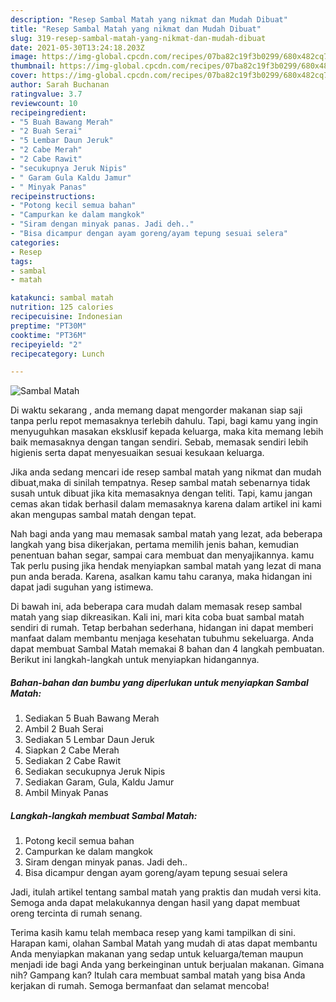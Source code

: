 ```yaml
---
description: "Resep Sambal Matah yang nikmat dan Mudah Dibuat"
title: "Resep Sambal Matah yang nikmat dan Mudah Dibuat"
slug: 319-resep-sambal-matah-yang-nikmat-dan-mudah-dibuat
date: 2021-05-30T13:24:18.203Z
image: https://img-global.cpcdn.com/recipes/07ba82c19f3b0299/680x482cq70/sambal-matah-foto-resep-utama.jpg
thumbnail: https://img-global.cpcdn.com/recipes/07ba82c19f3b0299/680x482cq70/sambal-matah-foto-resep-utama.jpg
cover: https://img-global.cpcdn.com/recipes/07ba82c19f3b0299/680x482cq70/sambal-matah-foto-resep-utama.jpg
author: Sarah Buchanan
ratingvalue: 3.7
reviewcount: 10
recipeingredient:
- "5 Buah Bawang Merah"
- "2 Buah Serai"
- "5 Lembar Daun Jeruk"
- "2 Cabe Merah"
- "2 Cabe Rawit"
- "secukupnya Jeruk Nipis"
- " Garam Gula Kaldu Jamur"
- " Minyak Panas"
recipeinstructions:
- "Potong kecil semua bahan"
- "Campurkan ke dalam mangkok"
- "Siram dengan minyak panas. Jadi deh.."
- "Bisa dicampur dengan ayam goreng/ayam tepung sesuai selera"
categories:
- Resep
tags:
- sambal
- matah

katakunci: sambal matah 
nutrition: 125 calories
recipecuisine: Indonesian
preptime: "PT30M"
cooktime: "PT36M"
recipeyield: "2"
recipecategory: Lunch

---
```



![Sambal Matah](https://img-global.cpcdn.com/recipes/07ba82c19f3b0299/680x482cq70/sambal-matah-foto-resep-utama.jpg)

Di waktu  sekarang , anda memang dapat mengorder makanan siap saji tanpa perlu repot memasaknya terlebih dahulu. Tapi, bagi kamu yang ingin menyuguhkan masakan eksklusif kepada keluarga, maka kita memang lebih baik memasaknya dengan tangan sendiri. Sebab, memasak sendiri lebih higienis serta dapat menyesuaikan sesuai kesukaan keluarga.

Jika anda sedang mencari ide resep sambal matah yang nikmat dan mudah dibuat,maka di sinilah tempatnya. Resep sambal matah  sebenarnya tidak susah untuk dibuat jika kita memasaknya dengan teliti. Tapi, kamu jangan cemas akan tidak berhasil dalam memasaknya 
karena dalam artikel ini kami akan mengupas sambal matah dengan tepat.  



Nah bagi anda yang mau memasak sambal matah yang lezat, ada beberapa langkah yang bisa dikerjakan, pertama memilih jenis bahan, kemudian penentuan bahan segar, sampai cara membuat dan menyajikannya. kamu Tak perlu pusing jika hendak menyiapkan sambal matah yang lezat di mana pun anda berada. Karena, asalkan kamu  tahu caranya, maka hidangan ini dapat jadi suguhan yang istimewa.

Di bawah ini, ada beberapa cara mudah dalam memasak resep sambal matah yang siap dikreasikan. Kali ini, mari kita coba buat sambal matah sendiri di rumah. Tetap berbahan sederhana, hidangan ini dapat memberi manfaat dalam membantu menjaga kesehatan tubuhmu sekeluarga. Anda dapat membuat Sambal Matah memakai 8 bahan dan 4 langkah pembuatan. Berikut ini langkah-langkah untuk menyiapkan hidangannya.

<!--inarticleads1-->

##### Bahan-bahan dan bumbu yang diperlukan untuk menyiapkan Sambal Matah:

1. Sediakan 5 Buah Bawang Merah
1. Ambil 2 Buah Serai
1. Sediakan 5 Lembar Daun Jeruk
1. Siapkan 2 Cabe Merah
1. Sediakan 2 Cabe Rawit
1. Sediakan secukupnya Jeruk Nipis
1. Sediakan  Garam, Gula, Kaldu Jamur
1. Ambil  Minyak Panas




<!--inarticleads2-->

##### Langkah-langkah membuat Sambal Matah:

1. Potong kecil semua bahan
1. Campurkan ke dalam mangkok
1. Siram dengan minyak panas. Jadi deh..
1. Bisa dicampur dengan ayam goreng/ayam tepung sesuai selera




Jadi, itulah artikel tentang  sambal matah  yang praktis dan mudah versi kita. Semoga anda dapat melakukannya dengan hasil yang dapat membuat oreng tercinta di rumah senang. 

Terima kasih kamu telah membaca resep yang kami tampilkan di sini. Harapan kami, olahan  Sambal Matah yang mudah di atas dapat membantu Anda menyiapkan makanan yang sedap untuk keluarga/teman maupun menjadi ide bagi Anda yang berkeinginan untuk berjualan makanan. Gimana nih? Gampang kan? Itulah cara membuat sambal matah yang bisa Anda kerjakan di rumah. Semoga bermanfaat dan selamat mencoba!

